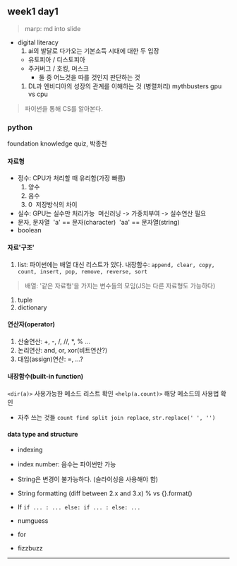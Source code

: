 ## week1 day1
> marp: md into slide
* digital literacy
  1. ai의 발달로 다가오는 기본소득 시대에 대한 두 입장
    * 유토피아 / 디스토피아
    * 주커버그 / 호킹, 머스크
      * 둘 중 어느것을 따를 것인지 판단하는 것 
  1. DL과 엔비디아의 성장의 관계를 이해하는 것 (병렬처리) 
    mythbusters gpu vs cpu
> 파이썬을 통해 CS를 알아본다.

### python
foundation knowledge quiz, 박종천

#### 자료형
* 정수: CPU가 처리할 때 유리함(가장 빠름)
  1. 양수
  1. 음수
  1. 0
  저장방식의 차이
* 실수: GPU는 실수만 처리가능
  머신러닝 -> 가중치부여 -> 실수연산 필요
* 문자, 문자열
  'a' == 문자(character)
  'aa' == 문자열(string)
* boolean

#### 자료'구조'
1. list: 파이썬에는 배열 대신 리스트가 있다.
  내장함수: `append, clear, copy, count, insert, pop, remove, reverse, sort`
  > 배열: '같은 자료형'을 가지는 변수들의 모임(JS는 다른 자료형도 가능하다)
1. tuple
1. dictionary

#### 연산자(operator)
1. 산술연산: +, -, /, //, *, % ...
1. 논리연산: and, or, xor(비트연산?)
1. 대입(assign)연산: =, ...?

#### 내장함수(built-in function)
`<dir(a)>` 사용가능한 메소드 리스트 확인
`<help(a.count)>` 해당 메소드의 사용법 확인
- 자주 쓰는 것들 `count find split join replace`, `str.replace(' ', '')`

#### data type and structure

- indexing
- index number: 음수는 파이썬만 가능
- String은 변경이 불가능하다. (슬라이싱을 사용해야 함)
- String formatting (diff between 2.x and 3.x)
  % vs {}.format()
  
- If
`
if ... :
    ...
else:
    if ... :
    else:
    ...
`

- numguess
- for
 

- fizzbuzz

---